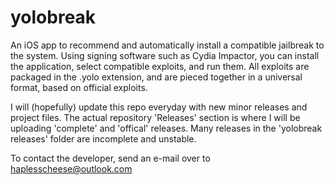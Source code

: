 # yolobreak
An iOS app to recommend and automatically install a compatible jailbreak to the system. Using signing software such as Cydia Impactor, you can install the application, select compatible exploits, and run them. All exploits are packaged in the .yolo extension, and are pieced together in a universal format, based on official exploits.

I will (hopefully) update this repo everyday with new minor releases and project files. The actual repository 'Releases' section is where I will be uploading 'complete' and 'offical' releases. Many releases in the 'yolobreak releases' folder are incomplete and unstable.

To contact the developer, send an e-mail over to haplesscheese@outlook.com
